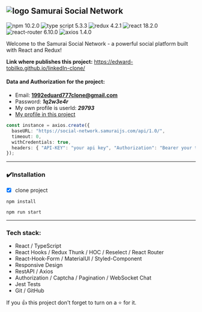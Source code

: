 ## ![logo](./public/Samurai.ico) Samurai Social Network

![npm 10.2.0](https://img.shields.io/npm/v/npm.svg?logo=npm) ![type script 5.3.3](https://img.shields.io/badge/TypeScript-v5.3.3-orange?logo=typescript) ![redux 4.2.1](https://img.shields.io/badge/Redux-v4.2.1-yellow?logo=redux) ![react 18.2.0](https://img.shields.io/badge/React-v18.2.0-blue?logo=react) ![react-router 6.10.0](https://img.shields.io/badge/ReactRouter-v6.10.0-red?logo=react-router) ![axios 1.4.0](https://img.shields.io/badge/Axios-v1.4.0-blue?logo=axios)

Welcome to the Samurai Social Network - a powerful social platform built with React and Redux!

**Link where publishes this project:** https://edward-tobilko.github.io/linkedIn-clone/

#### Data and Authorization for the project:

- Email: **1992eduard777clone@gmail.com**
- Password: **_1q2w3e4r_**
- My own profile is userId: **_29793_**
- [My profile in this project](https://edward-tobilko.github.io/linkedIn-clone/#/user-profile/29793)

```typescript
const instance = axios.create({
  baseURL: "https://social-network.samuraijs.com/api/1.0/",
  timeout: 0,
  withCredentials: true,
  headers: { "API-KEY": "your api key", "Authorization": "Bearer your token" },
});
```

---

### :heavy_check_mark:Installation

- [x] clone project

```
npm install
```

```
npm run start
```

---

### Tech stack:

- React / TypeScript
- React Hooks / Redux Thunk / HOC / Reselect / React Router
- React-Hook-Form / MaterialUI / Styled-Component
- Responsive Design
- RestAPI / Axios
- Authorization / Captcha / Pagination / WebSocket Chat
- Jest Tests
- Git / GitHub

If you :+1: this project don't forget to turn on a :star: for it.
